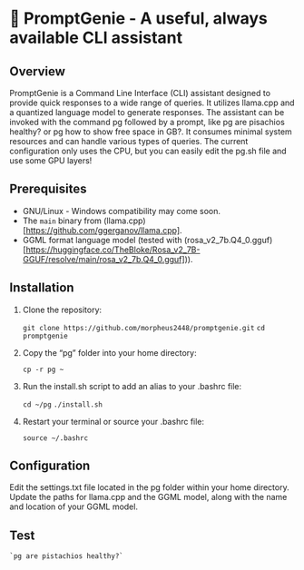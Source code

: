 # 🧞 PromptGenie - A useful, always available CLI assistant

## Overview

PromptGenie is a Command Line Interface (CLI) assistant designed to provide quick responses to a wide range of queries. It utilizes llama.cpp and a quantized language model to generate responses. The assistant can be invoked with the command pg followed by a prompt, like pg are pisachios healthy? or pg how to show free space in GB?. It consumes minimal system resources and can handle various types of queries. The current configuration only uses the CPU, but you can easily edit the pg.sh file and use some GPU layers!

## Prerequisites

- GNU/Linux - Windows compatibility may come soon.
- The `main` binary from (llama.cpp)[https://github.com/ggerganov/llama.cpp].
- GGML format language model (tested with (rosa_v2_7b.Q4_0.gguf)[https://huggingface.co/TheBloke/Rosa_v2_7B-GGUF/resolve/main/rosa_v2_7b.Q4_0.gguf])).

## Installation

1. Clone the repository:

    `git clone https://github.com/morpheus2448/promptgenie.git`
    `cd promptgenie`


2. Copy the “pg” folder into your home directory:

    `cp -r pg ~`


3. Run the install.sh script to add an alias to your .bashrc file:

    `cd ~/pg`
    `./install.sh`


4. Restart your terminal or source your .bashrc file:

    `source ~/.bashrc`
    


## Configuration

Edit the settings.txt file located in the pg folder within your home directory. Update the paths for llama.cpp and the GGML model, along with the name and location of your GGML model.

## Test

    `pg are pistachios healthy?`
